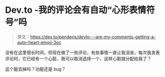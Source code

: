 # Dev.to -我的评论会有自动“心形表情符号”吗

> 原文：<https://dev.to/penderis/devto---are-my-comments-getting-a-auto-heart-emoji-3oc>

没有在这里很长时间，但现在做了一些评论，有些事情一直让我沮丧，每次我发表评论时，它已经有一个心脏，我可以取消选择一个，这样心脏就分配给我了？

这个能去掉吗？功能还是 bug？